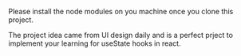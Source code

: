 Please install the node modules on you machine once you clone this project. 

The project idea came from UI design daily and is a perfect prject to implement your learning for useState hooks in react.